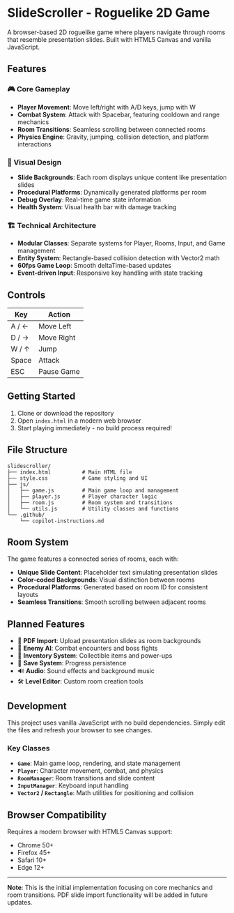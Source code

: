 # SlideScroller - Roguelike 2D Game

A browser-based 2D roguelike game where players navigate through rooms that resemble presentation slides. Built with HTML5 Canvas and vanilla JavaScript.

## Features

### 🎮 Core Gameplay
- **Player Movement**: Move left/right with A/D keys, jump with W
- **Combat System**: Attack with Spacebar, featuring cooldown and range mechanics
- **Room Transitions**: Seamless scrolling between connected rooms
- **Physics Engine**: Gravity, jumping, collision detection, and platform interactions

### 🎨 Visual Design
- **Slide Backgrounds**: Each room displays unique content like presentation slides
- **Procedural Platforms**: Dynamically generated platforms per room
- **Debug Overlay**: Real-time game state information
- **Health System**: Visual health bar with damage tracking

### 🏗️ Technical Architecture
- **Modular Classes**: Separate systems for Player, Rooms, Input, and Game management
- **Entity System**: Rectangle-based collision detection with Vector2 math
- **60fps Game Loop**: Smooth deltaTime-based updates
- **Event-driven Input**: Responsive key handling with state tracking

## Controls

| Key | Action |
|-----|--------|
| A / ← | Move Left |
| D / → | Move Right |
| W / ↑ | Jump |
| Space | Attack |
| ESC | Pause Game |

## Getting Started

1. Clone or download the repository
2. Open `index.html` in a modern web browser
3. Start playing immediately - no build process required!

## File Structure

```
slidescroller/
├── index.html          # Main HTML file
├── style.css           # Game styling and UI
├── js/
│   ├── game.js         # Main game loop and management
│   ├── player.js       # Player character logic
│   ├── room.js         # Room system and transitions
│   └── utils.js        # Utility classes and functions
└── .github/
    └── copilot-instructions.md
```

## Room System

The game features a connected series of rooms, each with:
- **Unique Slide Content**: Placeholder text simulating presentation slides
- **Color-coded Backgrounds**: Visual distinction between rooms
- **Procedural Platforms**: Generated based on room ID for consistent layouts
- **Seamless Transitions**: Smooth scrolling between adjacent rooms

## Planned Features

- 📄 **PDF Import**: Upload presentation slides as room backgrounds
- 🤖 **Enemy AI**: Combat encounters and boss fights
- 🎒 **Inventory System**: Collectible items and power-ups
- 💾 **Save System**: Progress persistence
- 🔊 **Audio**: Sound effects and background music
- 🛠️ **Level Editor**: Custom room creation tools

## Development

This project uses vanilla JavaScript with no build dependencies. Simply edit the files and refresh your browser to see changes.

### Key Classes

- **`Game`**: Main game loop, rendering, and state management
- **`Player`**: Character movement, combat, and physics
- **`RoomManager`**: Room transitions and slide content
- **`InputManager`**: Keyboard input handling
- **`Vector2` / `Rectangle`**: Math utilities for positioning and collision

## Browser Compatibility

Requires a modern browser with HTML5 Canvas support:
- Chrome 50+
- Firefox 45+
- Safari 10+
- Edge 12+

---

**Note**: This is the initial implementation focusing on core mechanics and room transitions. PDF slide import functionality will be added in future updates.
